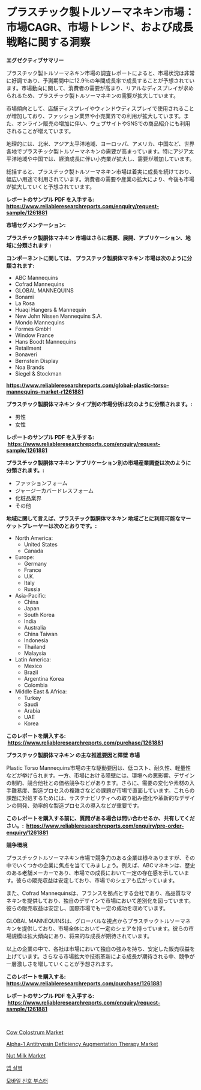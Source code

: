 <p><h1>プラスチック製トルソーマネキン市場：市場CAGR、市場トレンド、および成長戦略に関する洞察</h1></p><p><strong>エグゼクティブサマリー</strong></p>
<p><p>プラスチック製トルソーマネキン市場の調査レポートによると、市場状況は非常に好調であり、予測期間中に12.9％の年間成長率で成長することが予想されています。市場動向に関して、消費者の需要が高まり、リアルなディスプレイが求められるため、プラスチック製トルソーマネキンの需要が拡大しています。</p><p>市場傾向として、店舗ディスプレイやウィンドウディスプレイで使用されることが増加しており、ファッション業界や小売業界での利用が拡大しています。また、オンライン販売の増加に伴い、ウェブサイトやSNSでの商品紹介にも利用されることが増えています。</p><p>地理的には、北米、アジア太平洋地域、ヨーロッパ、アメリカ、中国など、世界各地でプラスチック製トルソーマネキンの需要が高まっています。特にアジア太平洋地域や中国では、経済成長に伴い小売業が拡大し、需要が増加しています。</p><p>総括すると、プラスチック製トルソーマネキン市場は着実に成長を続けており、幅広い用途で利用されています。消費者の需要や産業の拡大により、今後も市場が拡大していくと予想されています。</p></p>
<p><strong>レポートのサンプル PDF を入手する: <a href="https://www.reliableresearchreports.com/enquiry/request-sample/1261881">https://www.reliableresearchreports.com/enquiry/request-sample/1261881</a></strong></p>
<p><strong>市場セグメンテーション:</strong></p>
<p><strong> プラスチック製胴体マネキン 市場はさらに概要、展開、アプリケーション、地域に分類されます :</strong></p>
<p><strong>コンポーネントに関しては、 プラスチック製胴体マネキン 市場は次のように分類されます: &nbsp;</strong></p>
<p><ul><li>ABC Mannequins</li><li>Cofrad Mannequins</li><li>GLOBAL MANNEQUINS</li><li>Bonami</li><li>La Rosa</li><li>Huaqi Hangers & Mannequin</li><li>New John Nissen Mannequins S.A.</li><li>Mondo Mannequins</li><li>Formes GmbH</li><li>Window France</li><li>Hans Boodt Mannequins</li><li>Retailment</li><li>Bonaveri</li><li>Bernstein Display</li><li>Noa Brands</li><li>Siegel & Stockman</li></ul></p>
<p><strong><a href="https://www.reliableresearchreports.com/global-plastic-torso-mannequins-market-r1261881">https://www.reliableresearchreports.com/global-plastic-torso-mannequins-market-r1261881</a></strong></p>
<p><strong> プラスチック製胴体マネキン タイプ別の市場分析は次のように分類されます。:</strong></p>
<p><ul><li>男性</li><li>女性</li></ul></p>
<p><strong>レポートのサンプル PDF を入手する: &nbsp;<a href="https://www.reliableresearchreports.com/enquiry/request-sample/1261881">https://www.reliableresearchreports.com/enquiry/request-sample/1261881</a></strong></p>
<p><strong> プラスチック製胴体マネキン アプリケーション別の市場産業調査は次のように分類されます。:</strong></p>
<p><ul><li>ファッションフォーム</li><li>ジャージーカバードレスフォーム</li><li>化粧品業界</li><li>その他</li></ul></p>
<p><strong>地域に関して言えば、プラスチック製胴体マネキン 地域ごとに利用可能なマーケットプレーヤーは次のとおりです。:</strong></p>
<p><ul>
    <li>
        North America:
        <ul>
            <li>United States</li>
            <li>Canada</li>
        </ul>
    </li>
    <li>
        Europe:
        <ul>
            <li>Germany</li>
            <li>France</li>
            <li>U.K.</li>
            <li>Italy</li>
            <li>Russia</li>
        </ul>
    </li>
    <li>
        Asia-Pacific:
        <ul>
            <li>China</li>
            <li>Japan</li>
            <li>South Korea</li>
            <li>India</li>
            <li>Australia</li>
            <li>China Taiwan</li>
            <li>Indonesia</li>
            <li>Thailand</li>
            <li>Malaysia</li>
        </ul>
    </li>
    <li>
        Latin America:
        <ul>
            <li>Mexico</li>
            <li>Brazil</li>
            <li>Argentina Korea</li>
            <li>Colombia</li>
        </ul>
    </li>
    <li>
        Middle East & Africa:
        <ul>
            <li>Turkey</li>
            <li>Saudi</li>
            <li>Arabia</li>
            <li>UAE</li>
            <li>Korea</li>
        </ul>
    </li>
    </ul></p>
<p><strong>このレポートを購入する: &nbsp;<a href="https://www.reliableresearchreports.com/purchase/1261881">https://www.reliableresearchreports.com/purchase/1261881</a></strong></p>
<p><strong>プラスチック製胴体マネキン の主な推進要因と障壁 市場</strong></p>
<p><p>Plastic Torso Mannequins市場の主な駆動要因は、低コスト、耐久性、軽量性などが挙げられます。一方、市場における障壁には、環境への悪影響、デザインの制約、競合他社との価格競争などがあります。さらに、需要の変化や素材の入手難易度、製造プロセスの複雑さなどの課題が市場で直面しています。これらの課題に対処するためには、サステナビリティへの取り組み強化や革新的なデザインの開発、効率的な製造プロセスの導入などが重要です。</p></p>
<p><strong>このレポートを購入する前に、質問がある場合は問い合わせるか、共有してください。:&nbsp; <a href="https://www.reliableresearchreports.com/enquiry/pre-order-enquiry/1261881">https://www.reliableresearchreports.com/enquiry/pre-order-enquiry/1261881</a></strong></p>
<p><strong>競争環境</strong></p>
<p><p>プラスチックトルソーマネキン市場で競争力のある企業は様々ありますが、その中でいくつかの企業に焦点を当ててみましょう。例えば、ABCマネキンは、歴史のある老舗メーカーであり、市場での成長において一定の存在感を示しています。彼らの販売収益は安定しており、市場でのシェアも広がっています。</p><p>また、Cofrad Mannequinsは、フランスを拠点とする会社であり、高品質なマネキンを提供しており、独自のデザインで市場において差別化を図っています。彼らの販売収益は安定し、国際市場でも一定の成功を収めています。</p><p>GLOBAL MANNEQUINSは、グローバルな視点からプラスチックトルソーマネキンを提供しており、市場全体において一定のシェアを持っています。彼らの市場規模は拡大傾向にあり、将来的な成長が期待されています。</p><p>以上の企業の中で、各社は市場において独自の強みを持ち、安定した販売収益を上げています。さらなる市場拡大や技術革新による成長が期待される中、競争が一層激しさを増していくことが予想されます。</p></p>
<p><strong>このレポートを購入する: &nbsp; <a href="https://www.reliableresearchreports.com/purchase/1261881">https://www.reliableresearchreports.com/purchase/1261881</a></strong></p>
<p><strong>レポートのサンプル PDF を入手する: &nbsp;<a href="https://www.reliableresearchreports.com/enquiry/request-sample/1261881">https://www.reliableresearchreports.com/enquiry/request-sample/1261881</a></strong><strong></strong></p>
<p>&nbsp;</p>
<p><p><a href="https://github.com/Sarissaschmalingtr6fz2739/Market-Research-Report-List-2/blob/main/cow-colostrum-market.md">Cow Colostrum Market</a></p><p><a href="https://issuu.com/reportprime-2/docs/alpha-1-antitrypsin-deficiency-augmentation-therap">Alpha-1 Antitrypsin Deficiency Augmentation Therapy Market</a></p><p><a href="https://github.com/WillieWoodard/Market-Research-Report-List-4/blob/main/nut-milk-market.md">Nut Milk Market</a></p><p><a href="https://github.com/fernandotryO5lson96765/Market-Research-Report-List-1/blob/main/241969617414.md">앱 실행</a></p><p><a href="https://github.com/CliftonFisher9067/Market-Research-Report-List-1/blob/main/761314717413.md">모바일 신호 부스터</a></p></p>